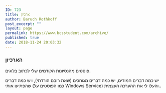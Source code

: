 ```yaml
---
ID: 723
title: ארכיון
author: Baruch Rothkoff
post_excerpt: ""
layout: page
permalink: https://www.bcsstudent.com/archive/
published: true
date: 2018-11-24 20:03:32
---
```

<h3>
	הארכיון<br>
</h3>
<p>פוסטים מהנסיונות הקודמים שלי לכתוב בלוגים.</p>
<p>יש כמה דברים חמודים, יש כמה דברים מגוחכים (שאת רובם הורדתי), ויש כמה דברים שהפתיעו אותי (כמו הפוסטים על Windows Service) והעלו לי את ההערכה העצמית..</p>
<p></p>

<!-- wp:archives /-->

<p></p>
<p></p>

<!-- wp:latest-posts {"displayPostDate":true} /-->

<p></p>
